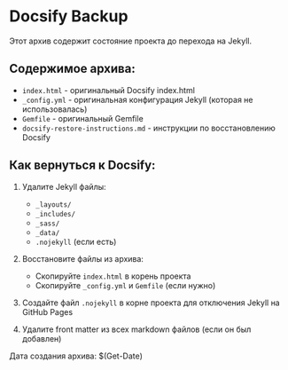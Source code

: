 # Docsify Backup

Этот архив содержит состояние проекта до перехода на Jekyll.

## Содержимое архива:
- `index.html` - оригинальный Docsify index.html
- `_config.yml` - оригинальная конфигурация Jekyll (которая не использовалась)
- `Gemfile` - оригинальный Gemfile
- `docsify-restore-instructions.md` - инструкции по восстановлению Docsify

## Как вернуться к Docsify:

1. Удалите Jekyll файлы:
   - `_layouts/`
   - `_includes/`
   - `_sass/`
   - `_data/`
   - `.nojekyll` (если есть)

2. Восстановите файлы из архива:
   - Скопируйте `index.html` в корень проекта
   - Скопируйте `_config.yml` и `Gemfile` (если нужно)

3. Создайте файл `.nojekyll` в корне проекта для отключения Jekyll на GitHub Pages

4. Удалите front matter из всех markdown файлов (если он был добавлен)

Дата создания архива: $(Get-Date)

